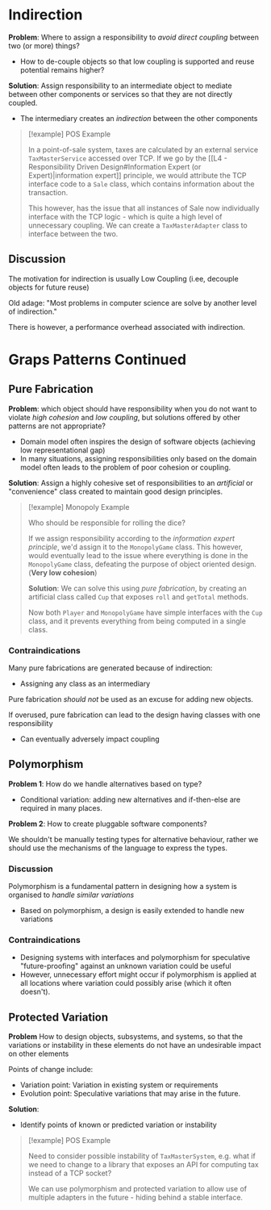 
# Indirection

**Problem**: Where to assign a responsibility to *avoid direct coupling*  between two (or more) things?
- How to de-couple objects so that low coupling is supported and reuse potential remains higher?

**Solution**:
Assign responsibility to an intermediate object to mediate between other components or services so that they are not directly coupled.
- The intermediary creates an *indirection* between the other components

>[!example] POS Example
>
>In a point-of-sale system, taxes are calculated by an external service `TaxMasterService` accessed over TCP. If we go by the [[L4 - Responsibility Driven Design#Information Expert (or Expert)|information expert]] principle, we would attribute the TCP interface code to a `Sale` class, which contains information about the transaction.
>
>This however, has the issue that all instances of Sale now individually interface with the TCP logic - which is quite a high level of unnecessary coupling. We can create a `TaxMasterAdapter` class to interface between the two.
>

## Discussion

The motivation for indirection is usually Low Coupling (i.ee, decouple objects for future reuse)

Old adage:
	"Most problems in computer science are solve by another level of indirection."

There is however, a performance overhead associated with indirection.


# Graps Patterns Continued

## Pure Fabrication

**Problem**: which object should have responsibility when you do not want to violate *high cohesion* and *low coupling*, but solutions offered by other patterns are not appropriate?
- Domain model often inspires the design of software objects (achieving low representational gap)
- In many situations, assigning responsibilities only based on the domain model often leads to the problem of poor cohesion or coupling.

**Solution**: Assign a highly cohesive set of responsibilities to an *artificial* or "convenience" class created to maintain good design principles.

>[!example] Monopoly Example
>
>Who should be responsible for rolling the dice?
>
>If we assign responsibility according to the *information expert principle*, we'd assign it to the `MonopolyGame` class. This however, would eventually lead to the issue where everything is done in the `MonopolyGame` class, defeating the purpose of object oriented design. (**Very low cohesion**)
>
>
>**Solution**: We can solve this using *pure fabrication*, by creating an artificial class called `Cup` that exposes `roll` and `getTotal` methods.
>
>Now both `Player` and `MonopolyGame` have simple interfaces with the `Cup` class, and it prevents everything from being computed in a single class.
>

### Contraindications
Many pure fabrications are generated because of indirection:
- Assigning any class as an intermediary

Pure fabrication *should not* be used as an excuse for adding new objects.

If overused, pure fabrication can lead to the design having classes with one responsibility
- Can eventually adversely impact coupling


## Polymorphism

**Problem 1**: How do we handle alternatives based on type?
- Conditional variation: adding new alternatives and if-then-else are required in many places.

**Problem 2**: How to create pluggable software components?


We shouldn't be manually testing types for alternative behaviour, rather we should use the mechanisms of the language to express the types.

### Discussion
Polymorphism is a fundamental pattern in designing how a system is organised to *handle similar variations*
- Based on polymorphism, a design is easily extended to handle new variations

### Contraindications
- Designing systems with interfaces and polymorphism for speculative "future-proofing" against an unknown variation could be useful
- However, unnecessary effort might occur if polymorphism is applied at all locations where variation could possibly arise (which it often doesn't).


## Protected Variation
**Problem** How to design objects, subsystems, and systems, so that the variations or instability in these elements do not have an undesirable impact on other elements

Points of change include:
- Variation point: Variation in existing system or requirements
- Evolution point: Speculative variations that may arise in the future.

**Solution**:
- Identify points of known or predicted variation or instability


>[!example] POS Example
>
>Need to consider possible instability of `TaxMasterSystem`, e.g. what if we need to change to a library that exposes an API for computing tax instead of a TCP socket?
>
>We can use polymorphism and protected variation to allow use of multiple adapters in the future - hiding behind a stable interface.




